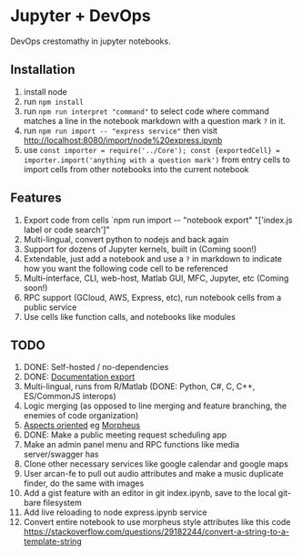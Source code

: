 # Jupyter + DevOps
DevOps crestomathy in jupyter notebooks.  

## Installation

1. install node
2. run `npm install`
3. run `npm run interpret "command"` to select code where command matches a line in the notebook markdown with a question mark `?` in it.
4. run `npm run import -- "express service"` then visit [http://localhost:8080/import/node%20express.ipynb](http://localhost:8080)
5. use `const importer = require('../Core'); const {exportedCell} = importer.import('anything with a question mark')` 
  from entry cells to import cells from other notebooks into the current notebook

## Features

1. Export code from cells `npm run import -- "notebook export" "['index.js label or code search']"
2. Multi-lingual, convert python to nodejs and back again
3. Support for dozens of Jupyter kernels, built in (Coming soon!)
4. Extendable, just add a notebook and use a `?` in markdown to indicate how you want the following code cell to be referenced
5. Multi-interface, CLI, web-host, Matlab GUI, MFC, Jupyter, etc (Coming soon!)
6. RPC support (GCloud, AWS, Express, etc), run notebook cells from a public service
7. Use cells like function calls, and notebooks like modules

## TODO

1. DONE: Self-hosted / no-dependencies
2. DONE: [Documentation export](https://jupyter.briancullinan.com)
3. Multi-lingual, runs from R/Matlab (DONE: Python, C#, C, C++, ES/CommonJS interops)
4. Logic merging (as opposed to line merging and feature branching, the enemies of code organization)
5. [Aspects oriented](https://en.wikipedia.org/wiki/Aspect-oriented_programming) eg [Morpheus](https://github.com/briancullinan2/morpheus/blob/main/library/repl/attrib.js)
6. DONE: Make a public meeting request scheduling app
7. Make an admin panel menu and RPC functions like media server/swagger has
8. Clone other necessary services like google calendar and google maps
9. User arcan-fe to pull out audio attributes and make a music duplicate finder, do the same with images
10. Add a gist feature with an editor in git index.ipynb, save to the local git-bare filesystem
11. Add live reloading to node express.ipynb service
12. Convert entire notebook to use morpheus style attributes like this code https://stackoverflow.com/questions/29182244/convert-a-string-to-a-template-string

